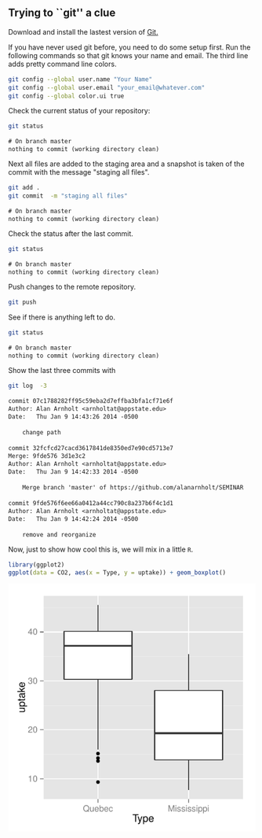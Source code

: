 ## Trying to ``git'' a clue


Download and install the lastest version of [Git.](http://git-scm.com/downloads)




If you have never used git before, you need to do some setup first.  Run the following commands so that git knows your name and email.  The third line adds pretty command line colors. 


```bash
git config --global user.name "Your Name"
git config --global user.email "your_email@whatever.com"
git config --global color.ui true
```


Check the current status of your repository:

```bash
git status
```

```
# On branch master
nothing to commit (working directory clean)
```


Next all files are added to the staging area and a snapshot is taken of the commit with the message "staging all files".

```bash
git add .
git commit  -m "staging all files"
```

```
# On branch master
nothing to commit (working directory clean)
```


Check the status after the last commit.

```bash
git status
```

```
# On branch master
nothing to commit (working directory clean)
```

Push changes to the remote repository. 

```bash
git push
```

See if there is anything left to do.

```bash
git status
```

```
# On branch master
nothing to commit (working directory clean)
```

Show the last three commits with

```bash
git log  -3
```

```
commit 07c1788282ff95c59eba2d7effba3bfa1cf71e6f
Author: Alan Arnholt <arnholtat@appstate.edu>
Date:   Thu Jan 9 14:43:26 2014 -0500

    change path

commit 32fcfcd27cacd3617841de8350ed7e90cd5713e7
Merge: 9fde576 3d1e3c2
Author: Alan Arnholt <arnholtat@appstate.edu>
Date:   Thu Jan 9 14:42:33 2014 -0500

    Merge branch 'master' of https://github.com/alanarnholt/SEMINAR

commit 9fde576f6ee66a0412a44cc790c8a237b6f4c1d1
Author: Alan Arnholt <arnholtat@appstate.edu>
Date:   Thu Jan 9 14:42:24 2014 -0500

    remove and reorganize
```


Now, just to show how cool this is, we will mix in a little `R`.


```r
library(ggplot2)
ggplot(data = CO2, aes(x = Type, y = uptake)) + geom_boxplot()
```

<img src="figure/unnamed-chunk-1.pdf" title="plot of chunk unnamed-chunk-1" alt="plot of chunk unnamed-chunk-1" style="display: block; margin: auto;" />

